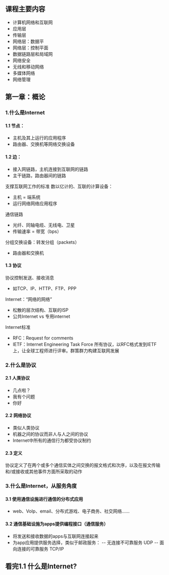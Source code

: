 ## 课程主要内容
- 计算机网络和互联网
- 应用层
- 传输层
- 网络层：数据平
- 网络层：控制平面
- 数据链路层和局域网
- 网络安全
- 无线和移动网络
- 多媒体网络
- 网络管理
## 第一章：概论
### 1.什么是Internet
#### 1.1 节点：
- 主机及其上运行的应用程序
- 路由器、交换机等网络交换设备
#### 1.2 边：
- 接入网链路，主机连接到互联网的链路
- 主干链路，路由器间的链路

支撑互联网工作的标准
数以亿计的、互联的计算设备：
- 主机 = 端系统
- 运行网络网络应用程序

通信链路
- 光纤、同轴电缆、无线电、卫星
- 传输速率 = 带宽（bps）

分组交换设备：转发分组（packets）
- 路由器和交换机
#### 1.3 协议
协议控制发送、接收消息
- 如TCP、IP、HTTP、FTP、PPP

Internet：“网络的网络”
- 松散的层次结构、互联的ISP
- 公共Internet vs 专用internet

Internet标准
- RFC：Request for comments
- IETF：Internet Engineering Task Force 所有协议，以RFC格式发到IETF上，让全球工程师进行评审。群策群力构建互联网发展
### 2.什么是协议
#### 2.1 人类协议
- 几点啦？
- 我有个问题
- 你好
#### 2.2 网络协议
- 类似人类协议
- 机器之间的协议而非人与人之间的协议
- Internet中所有的通信行为都受协议制约
#### 2.3 定义
协议定义了在两个或多个通信实体之间交换的报文格式和次序，以及在报文传输和/或接收或其他事件方面所采取的动作
### 3.什么是Internet，从服务角度
#### 3.1 使用通信设施进行通信的分布式应用
- web、VoIp、email、分布式游戏、电子商务、社交网络......
#### 3.2 通信基础设施为apps提供编程接口（通信服务）
- 将发送和接收数据的apps与互联网连接起来
- 为app应用提供服务选择，类似于邮政服务：
-- 无连接不可靠服务 UDP
-- 面向连接的可靠服务 TCP/IP

## 看完1.1 什么是Internet?
